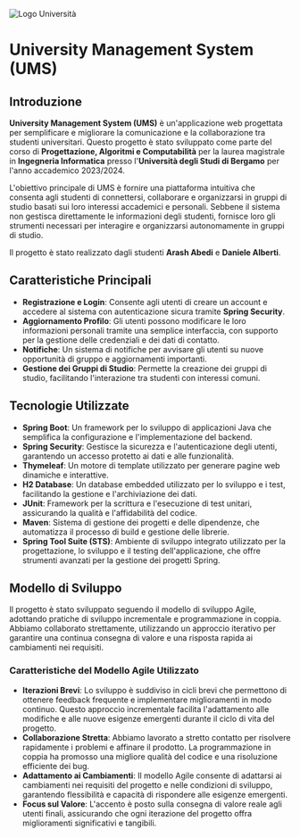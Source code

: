 ![Logo Università](https://www.unibg.it/themes/custom/unibg/logo.svg)  <!-- Sostituisci con il percorso effettivo al logo dell'università -->

# University Management System (UMS)

## Introduzione

**University Management System (UMS)** è un'applicazione web progettata per semplificare e migliorare la comunicazione e la collaborazione tra studenti universitari. Questo progetto è stato sviluppato come parte del corso di **Progettazione, Algoritmi e Computabilità** per la laurea magistrale in **Ingegneria Informatica** presso l'**Università degli Studi di Bergamo** per l'anno accademico 2023/2024.

L'obiettivo principale di UMS è fornire una piattaforma intuitiva che consenta agli studenti di connettersi, collaborare e organizzarsi in gruppi di studio basati sui loro interessi accademici e personali. Sebbene il sistema non gestisca direttamente le informazioni degli studenti, fornisce loro gli strumenti necessari per interagire e organizzarsi autonomamente in gruppi di studio. 

Il progetto è stato realizzato dagli studenti **Arash Abedi** e **Daniele Alberti**.

## Caratteristiche Principali

- **Registrazione e Login**: Consente agli utenti di creare un account e accedere al sistema con autenticazione sicura tramite **Spring Security**.
- **Aggiornamento Profilo**: Gli utenti possono modificare le loro informazioni personali tramite una semplice interfaccia, con supporto per la gestione delle credenziali e dei dati di contatto.
- **Notifiche**: Un sistema di notifiche per avvisare gli utenti su nuove opportunità di gruppo e aggiornamenti importanti.
- **Gestione dei Gruppi di Studio**: Permette la creazione dei gruppi di studio, facilitando l'interazione tra studenti con interessi comuni.

## Tecnologie Utilizzate

- **Spring Boot**: Un framework per lo sviluppo di applicazioni Java che semplifica la configurazione e l'implementazione del backend.
- **Spring Security**: Gestisce la sicurezza e l'autenticazione degli utenti, garantendo un accesso protetto ai dati e alle funzionalità.
- **Thymeleaf**: Un motore di template utilizzato per generare pagine web dinamiche e interattive.
- **H2 Database**: Un database embedded utilizzato per lo sviluppo e i test, facilitando la gestione e l'archiviazione dei dati.
- **JUnit**: Framework per la scrittura e l'esecuzione di test unitari, assicurando la qualità e l'affidabilità del codice.
- **Maven**: Sistema di gestione dei progetti e delle dipendenze, che automatizza il processo di build e gestione delle librerie.
- **Spring Tool Suite (STS)**: Ambiente di sviluppo integrato utilizzato per la progettazione, lo sviluppo e il testing dell'applicazione, che offre strumenti avanzati per la gestione dei progetti Spring.

## Modello di Sviluppo

Il progetto è stato sviluppato seguendo il modello di sviluppo Agile, adottando pratiche di sviluppo incrementale e programmazione in coppia. Abbiamo collaborato strettamente, utilizzando un approccio iterativo per garantire una continua consegna di valore e una risposta rapida ai cambiamenti nei requisiti.

### Caratteristiche del Modello Agile Utilizzato

- **Iterazioni Brevi**: Lo sviluppo è suddiviso in cicli brevi che permettono di ottenere feedback frequente e implementare miglioramenti in modo continuo. Questo approccio incrementale facilita l'adattamento alle modifiche e alle nuove esigenze emergenti durante il ciclo di vita del progetto.
- **Collaborazione Stretta**: Abbiamo lavorato a stretto contatto per risolvere rapidamente i problemi e affinare il prodotto. La programmazione in coppia ha promosso una migliore qualità del codice e una risoluzione efficiente dei bug.
- **Adattamento ai Cambiamenti**: Il modello Agile consente di adattarsi ai cambiamenti nei requisiti del progetto e nelle condizioni di sviluppo, garantendo flessibilità e capacità di rispondere alle esigenze emergenti.
- **Focus sul Valore**: L'accento è posto sulla consegna di valore reale agli utenti finali, assicurando che ogni iterazione del progetto offra miglioramenti significativi e tangibili.
